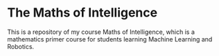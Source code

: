 # The Maths of Intelligence
This is a repository of my course Maths of Intelligence, which is a mathematics primer course for students learning Machine Learning and Robotics. 
